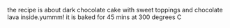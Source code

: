 the recipe is about dark chocolate cake with sweet toppings and chocolate lava inside.yummm!
it is baked for 45 mins at 300 degrees C


